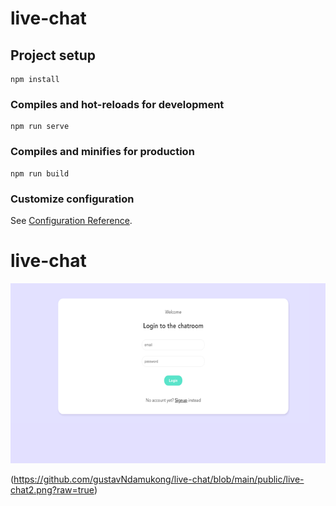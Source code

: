 # live-chat

## Project setup
```
npm install
```

### Compiles and hot-reloads for development
```
npm run serve
```

### Compiles and minifies for production
```
npm run build
```

### Customize configuration
See [Configuration Reference](https://cli.vuejs.org/config/).
# live-chat

![Here is what the live application looks like](https://github.com/gustavNdamukong/live-chat/blob/main/public/live-chat1.png?raw=true)

(https://github.com/gustavNdamukong/live-chat/blob/main/public/live-chat2.png?raw=true)
